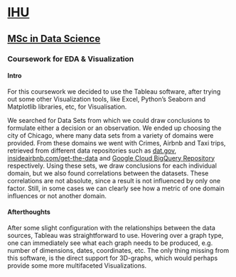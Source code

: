 # [IHU](https://www.ihu.edu.gr/)
## [MSc in Data Science](https://www.tech.ihu.edu.gr/index.php/en/msc-in-data-science)
### Coursework for EDA & Visualization

#### Intro
For this coursework we decided to use the Tableau software, after trying out some other Visualization tools, like Excel, Python’s Seaborn and Matplotlib libraries, etc, for Visualisation.

We searched for Data Sets from which we could draw conclusions to formulate either a decision or an observation. We ended up choosing the city of Chicago, where many data sets from a variety of domains were provided. From these domains we went with Crimes, Airbnb and Taxi trips, retrieved from different data repositories such as [dat.gov](https://www.data.gov/), [insideairbnb.com/get-the-data](insideairbnb.com/get-the-data) and [Google Cloud BigQuery Repository](https://cloud.google.com/bigquery/public-data/) respectively. Using these sets, we draw conclusions for each individual domain, but we also found correlations between the datasets. These correlations are not absolute, since a result is not influenced by only one factor. Still, in some cases we can clearly see how a metric of one domain influences or not another domain.


#### Afterthoughts

After some slight configuration with the relationships between the data sources, Tableau was straightforward to use. Hovering over a graph type, one can immediately see what each graph needs to be produced, e.g. number of dimensions, dates, coordinates, etc. The only thing missing from this software, is the direct support for 3D-graphs, which would perhaps provide some more multifaceted Visualizations.

